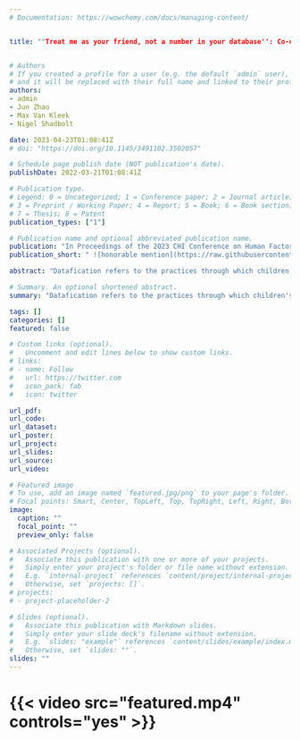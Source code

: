 ```yaml
---
# Documentation: https://wowchemy.com/docs/managing-content/


title: ""Treat me as your friend, not a number in your database'': Co-designing with Children to Cope with Datafication Online"


# Authors
# If you created a profile for a user (e.g. the default `admin` user), write the username (folder name) here 
# and it will be replaced with their full name and linked to their profile.
authors:
- admin
- Jun Zhao
- Max Van Kleek
- Nigel Shadbolt

date: 2023-04-23T01:08:41Z
# doi: "https://doi.org/10.1145/3491102.3502057"

# Schedule page publish date (NOT publication's date).
publishDate: 2022-03-21T01:08:41Z

# Publication type.
# Legend: 0 = Uncategorized; 1 = Conference paper; 2 = Journal article;
# 3 = Preprint / Working Paper; 4 = Report; 5 = Book; 6 = Book section;
# 7 = Thesis; 8 = Patent
publication_types: ["1"]

# Publication name and optional abbreviated publication name.
publication: "In Proceedings of the 2023 CHI Conference on Human Factors in Computing Systems"
publication_short: " ![honorable mention](https://raw.githubusercontent.com/tiffanygewang/tiffany.ge.wang/master/assets/media/newline.png) In CHI'23"

abstract: "Datafication refers to the practices through which children's online actions are pervasively recorded, tracked, aggregated, analysed, and exploited by online services in ways including behavioural engineering and monetisation. Previous research has shown that not only do children care significantly about various aspects of datafication, but they demand a chance to take action. Through 10 co-design sessions with 53 children, we examined how children in the UK want to be supported to cope with the datafication practices. Our findings provide insights for creating age-appropriate support for children's algorithmic literacy development, highlighting and unpacking the importance of no one-size-fitting-all designs to support children's coping with datafication. We contribute a first understanding of how children aged 7--14 would like to be supported with datafication and what future data-driven digital experiences should be like for them, who demand a shift of the current data ecosystem towards a more humane-by-design and autonomy-supportive future."

# Summary. An optional shortened abstract.
summary: "Datafication refers to the practices through which children's online actions are pervasively recorded, tracked, aggregated, analysed, and exploited by online services in ways including behavioural engineering and monetisation. Previous research has shown that not only do children care significantly about various aspects of datafication, but they demand a chance to take action. Through 10 co-design sessions with 53 children, we examined how children in the UK want to be supported to cope with the datafication practices. Our findings provide insights for creating age-appropriate support for children's algorithmic literacy development, highlighting and unpacking the importance of no one-size-fitting-all designs to support children's coping with datafication. We contribute a first understanding of how children aged 7--14 would like to be supported with datafication and what future data-driven digital experiences should be like for them, who demand a shift of the current data ecosystem towards a more humane-by-design and autonomy-supportive future."

tags: []
categories: []
featured: false

# Custom links (optional).
#   Uncomment and edit lines below to show custom links.
# links:
# - name: Follow
#   url: https://twitter.com
#   icon_pack: fab
#   icon: twitter

url_pdf:
url_code:
url_dataset:
url_poster:
url_project:
url_slides:
url_source:
url_video:

# Featured image
# To use, add an image named `featured.jpg/png` to your page's folder. 
# Focal points: Smart, Center, TopLeft, Top, TopRight, Left, Right, BottomLeft, Bottom, BottomRight.
image:
  caption: ""
  focal_point: ""
  preview_only: false

# Associated Projects (optional).
#   Associate this publication with one or more of your projects.
#   Simply enter your project's folder or file name without extension.
#   E.g. `internal-project` references `content/project/internal-project/index.md`.
#   Otherwise, set `projects: []`.
# projects: 
# - project-placeholder-2

# Slides (optional).
#   Associate this publication with Markdown slides.
#   Simply enter your slide deck's filename without extension.
#   E.g. `slides: "example"` references `content/slides/example/index.md`.
#   Otherwise, set `slides: ""`.
slides: ""
---
```

# {{< video src="featured.mp4" controls="yes" >}}
